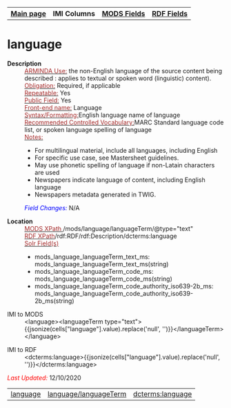 <html>

<body>
<table style="width:100%">
  <tr>
    <th><a href="index.md">Main page</a></th>
	<th>IMI Columns</th>
    <th><a href="MODS.md">MODS Fields</a></th>
    <th><a href="#">RDF Fields</a></th>
  </tr>
</table>

<h1>language</h1> 
<dl>
  <dt><b>Description</b></dt>
  <dd><ins><font color="brown">ARMINDA Use:</font></ins>  the non-English language of the source content being described : applies to textual or spoken word (linguistic) content).  </dd>
  <dd><ins><font color="brown">Obligation:</font></ins>  Required, if applicable</dd>
  <dd><ins><font color="brown">Repeatable:</font></ins> Yes</dd>
  <dd><ins><font color="brown">Public Field:</font></ins> Yes</dd>
  <dd><ins><font color="brown">Front-end name:</font></ins> Language</dd>
  <dd><ins><font color="brown">Syntax/Formatting:</font></ins>English language name of language
</dd>
  <dd><ins><font color="brown">Recommended Controlled Vocabulary:</font></ins>MARC Standard language code list, or spoken language spelling of language </dd>
  
  <dd><ins><font color="brown">Notes: </font></ins>
	<ul>
		<li>For multilingual material, include all languages, including English</li>
		<li>For specific use case, see Mastersheet guidelines.</li>
		<li>May use phonetic spelling of language if non-Latain characters are used</li>
		<li>Newspapers indicate language of content, including English language</li>
		<li>Newspapers metadata generated in TWIG.</li>
	</ul>
	</dd>
  <dd><font color="blue"><i>Field Changes: </i></font>N/A</dd>
</dl>
<dl>
    <dt><b>Location</b></dt>
		<dd> <ins><font color="brown">MODS XPath </font></ins> /mods/language/languageTerm/@type="text"</dd>
		<dd> <ins><font color="brown">RDF XPath</font></ins>/rdf:RDF/rdf:Description/dcterms:language</dd>
		<dd> <ins><font color="brown">Solr Field(s)</font></ins>
			<ul>
				<li>mods_language_languageTerm_text_ms: mods_language_languageTerm_text_ms(string)</li>
				<li>mods_language_languageTerm_code_ms: mods_language_languageTerm_code_ms(string)</li>
				<li>mods_language_languageTerm_code_authority_iso639-2b_ms: mods_language_languageTerm_code_authority_iso639-2b_ms(string)</li>
			</ul>
		</dd>
</dl>
<dl>
	<dt>IMI to MODS</dt>
		<dd>&lt;language&gt;&lt;languageTerm type="text"&gt;{{jsonize(cells["language"].value).replace('null', '')}}&lt;/languageTerm&gt;&lt;/language&gt;</dd>
</dl>
<dl>
	<dt>IMI to RDF</dt>
		<dd>&lt;dcterms:language&gt;{{jsonize(cells["language"].value).replace('null', '')}}&lt;/dcterms:language&gt;</dd>
</dl>
</dl>
	<p><font color="red"><i>Last Updated: </i></font>12/10/2020</p>
</dl>
<table>
   <tr>
    <td><a href="language.md">language</a></td>
    <td><a href="mods.language.languageTerm.md">language/languageTerm</a></td>
    <td><a href="rdf.language.md">dcterms:language</a></td>
  </tr>
</table>
</body>
</html>